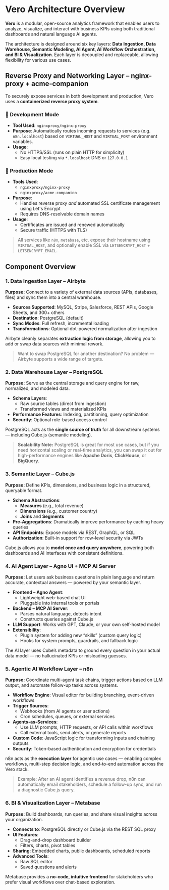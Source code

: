 # Vero Architecture Overview

**Vero** is a modular, open-source analytics framework that enables users to analyze, visualize, and interact with business KPIs using both traditional dashboards and natural language AI agents.

The architecture is designed around six key layers: **Data Ingestion, Data Warehouse, Semantic Modeling, AI Agent, AI Workflow Orchestration, and BI & Visualization**. Each layer is decoupled and replaceable, allowing flexibility for various use cases.

## Reverse Proxy and Networking Layer – **nginx-proxy + acme-companion**

To securely expose services in both development and production, Vero uses a **containerized reverse proxy system**.

### 🔧 Development Mode

- **Tool Used**: `nginxproxy/nginx-proxy`
- **Purpose**: Automatically routes incoming requests to services (e.g. `n8n.localhost`) based on `VIRTUAL_HOST` and `VIRTUAL_PORT` environment variables.
- **Usage**:
  - No HTTPS/SSL (runs on plain HTTP for simplicity)
  - Easy local testing via `*.localhost` DNS or `127.0.0.1`


### 🔐 Production Mode

- **Tools Used**:
  - `nginxproxy/nginx-proxy`
  - `nginxproxy/acme-companion`
- **Purpose**:
  - Handles reverse proxy *and* automated SSL certificate management using Let's Encrypt
  - Requires DNS-resolvable domain names
- **Usage**:
  - Certificates are issued and renewed automatically
  - Secure traffic (HTTPS with TLS)

> All services like `n8n`, `metabase`, etc. expose their hostname using `VIRTUAL_HOST`, and optionally enable SSL via `LETSENCRYPT_HOST` + `LETSENCRYPT_EMAIL`.

## Component Overview

### 1. Data Ingestion Layer – **Airbyte**

**Purpose:** Connect to a variety of external data sources (APIs, databases, files) and sync them into a central warehouse.

- **Sources Supported**: MySQL, Stripe, Salesforce, REST APIs, Google Sheets, and 300+ others
- **Destination**: PostgreSQL (default)
- **Sync Modes**: Full refresh, incremental loading
- **Transformations**: Optional dbt-powered normalization after ingestion

Airbyte cleanly separates **extraction logic from storage**, allowing you to add or swap data sources with minimal rework.

> Want to swap PostgreSQL for another destination? No problem — Airbyte supports a wide range of targets.

### 2. Data Warehouse Layer – **PostgreSQL**

**Purpose:** Serve as the central storage and query engine for raw, normalized, and modeled data.

- **Schema Layers**:
  - Raw source tables (direct from ingestion)
  - Transformed views and materialized KPIs
- **Performance Features**: Indexing, partitioning, query optimization
- **Security**: Optional role-based access control

PostgreSQL acts as the **single source of truth** for all downstream systems — including Cube.js (semantic modeling).

> **Scalability Note:** PostgreSQL is great for most use cases, but if you need horizontal scaling or real-time analytics, you can swap it out for high-performance engines like **Apache Doris**, **ClickHouse**, or **BigQuery**.

### 3. Semantic Layer – **Cube.js**

**Purpose:** Define KPIs, dimensions, and business logic in a structured, queryable format.

- **Schema Abstractions**:
  - **Measures** (e.g., total revenue)
  - **Dimensions** (e.g., customer country)
  - **Joins** and **Segments**
- **Pre-Aggregations**: Dramatically improve performance by caching heavy queries
- **API Endpoints**: Expose models via REST, GraphQL, or SQL
- **Authorization**: Built-in support for row-level security via JWTs

Cube.js allows you to **model once and query anywhere**, powering both dashboards and AI interfaces with consistent definitions.

### 4. AI Agent Layer – **Agno UI + MCP AI Server**

**Purpose:** Let users ask business questions in plain language and return accurate, contextual answers — powered by your semantic layer.

- **Frontend – Agno Agent**:
  - Lightweight web-based chat UI
  - Pluggable into internal tools or portals
- **Backend – MCP AI Server**:
  - Parses natural language, detects intent
  - Constructs queries against Cube.js
- **LLM Support**: Works with GPT, Claude, or your own self-hosted model
- **Extensibility**:
  - Plugin system for adding new “skills” (custom query logic)
  - Hooks for system prompts, guardrails, and fallback logic

The AI layer uses Cube’s metadata to ground every question in your actual data model — no hallucinated KPIs or misleading guesses.

### 5. Agentic AI Workflow Layer – **n8n**

**Purpose:** Coordinate multi-agent task chains, trigger actions based on LLM output, and automate follow-up tasks across systems.

- **Workflow Engine**: Visual editor for building branching, event-driven workflows
- **Trigger Sources**:
  - Webhooks (from AI agents or user actions)
  - Cron schedules, queues, or external services
- **Agents-as-Services**:
  - Use LLM prompts, HTTP requests, or API calls within workflows
  - Call external tools, send alerts, or generate reports
- **Custom Code**: JavaScript logic for transforming inputs and chaining outputs
- **Security**: Token-based authentication and encryption for credentials

n8n acts as the **execution layer** for agentic use cases — enabling complex workflows, multi-step decision logic, and end-to-end automation across the Vero stack.

> Example: After an AI agent identifies a revenue drop, n8n can automatically email stakeholders, schedule a follow-up sync, and run a diagnostic Cube.js query.

### 6. BI & Visualization Layer – **Metabase**

**Purpose:** Build dashboards, run queries, and share visual insights across your organization.

- **Connects to**: PostgreSQL directly or Cube.js via the REST SQL proxy
- **UI Features**:
  - Drag-and-drop dashboard builder
  - Filters, charts, pivot tables
- **Sharing**: Embedded charts, public dashboards, scheduled reports
- **Advanced Tools**:
  - Raw SQL editor
  - Saved questions and alerts

Metabase provides a **no-code, intuitive frontend** for stakeholders who prefer visual workflows over chat-based exploration.
